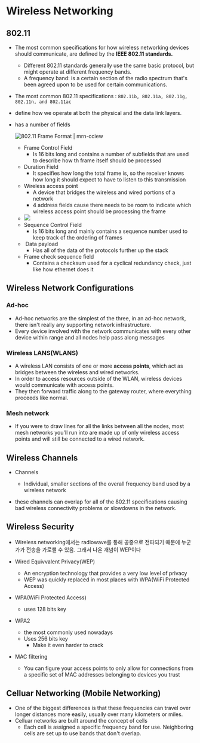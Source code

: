 # Wireless Networking

## 802.11 

- The most common specifications for how wireless networking devices should communicate, are defined by the **IEEE 802.11 standards.**

  -  Different 802.11 standards generally use the same basic protocol, but might operate at different frequency bands. 
    - A frequency band: is a certain section of the radio spectrum that's been agreed upon to be used for certain communications. 

- The most common  802.11  specifications :  `802.11b, 802.11a, 802.11g, 802.11n, and 802.11ac` 

- define how we operate at both the physical and the data link layers. 

- has a number of fields

  ![802.11 Frame Format | mrn-cciew](https://mrncciew.files.wordpress.com/2013/03/802-11-frames-01.png)

  - Frame Control Field
    - Is 16 bits long and contains a number of subfields that are used to describe how th frame itself should be processed
  - Duration Field
    - It specifies how long the total frame is, so the receiver knows how long it should expect to have to listen to this transmission
  - Wireless access point
    - A device that bridges the wireless and wired portions of a network
    - 4 address fields cause there needs to be room to indicate which wireless access point should be processing the frame
  - ![](https://images.velog.io/images/dmsgk/post/b2209c8d-0a69-473a-8e93-b0ee66fb67ff/%E1%84%89%E1%85%B3%E1%84%8F%E1%85%B3%E1%84%85%E1%85%B5%E1%86%AB%E1%84%89%E1%85%A3%E1%86%BA%202021-06-18%20%E1%84%8B%E1%85%A9%E1%84%8C%E1%85%A5%E1%86%AB%2010.55.17.png)
  - Sequence Control Field
    - Is 16 bits long and mainly contains a sequence number used to keep track of the ordering of frames
  - ​	Data payload
    - Has all of the data of the protocols further up the stack
  - Frame check sequence field
    - Contains a checksum used for a cyclical redundancy check, just like how ethernet does it

## Wireless Network Configurations

### Ad-hoc

- Ad-hoc networks are the simplest of the three, in an ad-hoc network, there isn't really any supporting network infrastructure. 
- Every device involved with the network communicates with every other device within range and all nodes help pass along messages

### Wireless LANS(WLANS)

- A wireless LAN consists of one or more **access points**, which act as bridges between the wireless and wired networks. 
- In order to access resources outside of the WLAN, wireless devices would communicate with access points. 
- They then forward traffic along to the gateway router, where everything proceeds like normal.

### Mesh network

- If you were to draw lines for all the links between all the nodes, most mesh networks you'll run into are made up of only wireless access points and will still be connected to a wired network.



## Wireless Channels

- Channels
  - Individual, smaller sections of the overall frequency band used by a wireless network

-  these channels can overlap for all of the 802.11 specifications causing bad wireless connectivity problems or slowdowns in the network. 

## Wireless Security

- Wireless networking에서는 radiowave를 통해 공중으로 전파되기 때문에 누군가가 전송을 가로챌 수 있음. 그래서 나온 개념이 WEP이다
- Wired Equivvalent Privacy(WEP)
  - An encryption technology that provides a very low level of privacy
  - WEP was quickly replaced in most places with WPA(WiFi Protected Access)

- WPA(WiFi Protected Access)
  - uses 128 bits key
- WPA2
  - the most commonly used nowadays
  - Uses 256 bits key
    - Make it even harder to crack
- MAC filtering
  - You can figure your access points to only allow for connections from a specific set of MAC addresses belonging to devices you trust

## Celluar Networking (Mobile Networking)

- One of the biggest differences is that these frequencies can travel over longer distances more easily, usually over many kilometers or miles.
- Celluar networks are built around the concept of cells
  - Each cell is assigned a specific frequency band for use. Neighboring cells are set up to use bands that don't overlap.